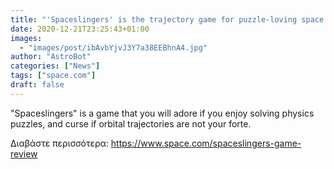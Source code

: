 ```yaml
---
title: "'Spaceslingers' is the trajectory game for puzzle-loving space fans (review)"
date: 2020-12-21T23:25:43+01:00
images:
  - "images/post/ibAvbYjvJ3Y7a38EEBhnA4.jpg"
author: "AstroBot"
categories: ["News"]
tags: ["space.com"]
draft: false
---
```


"Spaceslingers" is a game that you will adore if you enjoy solving physics puzzles, and curse if orbital trajectories are not your forte. 

Διαβάστε περισσότερα: https://www.space.com/spaceslingers-game-review
